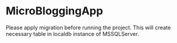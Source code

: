 # MicroBloggingApp

Please apply migration before running the project. This will create necessary table in localdb instance of MSSQLServer.
